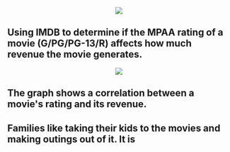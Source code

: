 <p align = "center"> 
  <img src = "https://github.com/Luz-Dobbins/Movie-Database/assets/123646377/cb2d6f4b-7ec6-470e-ad91-22d4fd2306c3.png">
</p>

## Using IMDB to determine if the MPAA rating of a movie (G/PG/PG-13/R) affects how much revenue the movie generates.

<p align = "center"> 
  <img src = "https://github.com/Luz-Dobbins/Movie-Database/assets/123646377/3e6c4f85-1943-45ce-bb9f-3df11ae36442.png">
</p>

## The graph shows a correlation between a movie's rating and its revenue.
## Families like taking their kids to the movies and making outings out of it. It is 
